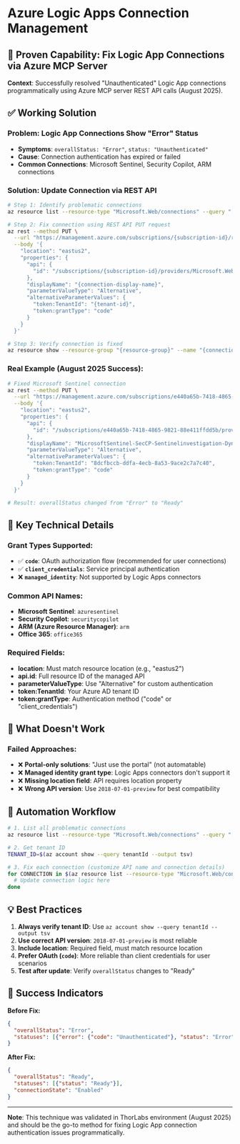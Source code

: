 # Azure Logic Apps Connection Management

## 🔧 Proven Capability: Fix Logic App Connections via Azure MCP Server

**Context**: Successfully resolved "Unauthenticated" Logic App connections programmatically using Azure MCP server REST API calls (August 2025).

## ✅ Working Solution

### Problem: Logic App Connections Show "Error" Status
- **Symptoms**: `overallStatus: "Error"`, `status: "Unauthenticated"`
- **Cause**: Connection authentication has expired or failed
- **Common Connections**: Microsoft Sentinel, Security Copilot, ARM connections

### Solution: Update Connection via REST API

```bash
# Step 1: Identify problematic connections
az resource list --resource-type "Microsoft.Web/connections" --query "[].{Name:name, ResourceGroup:resourceGroup, Status:properties.overallStatus}" --output table

# Step 2: Fix connection using REST API PUT request
az rest --method PUT \
  --url "https://management.azure.com/subscriptions/{subscription-id}/resourceGroups/{resource-group}/providers/Microsoft.Web/connections/{connection-name}?api-version=2018-07-01-preview" \
  --body '{
    "location": "eastus2",
    "properties": {
      "api": {
        "id": "/subscriptions/{subscription-id}/providers/Microsoft.Web/locations/{location}/managedApis/{api-name}"
      },
      "displayName": "{connection-display-name}",
      "parameterValueType": "Alternative",
      "alternativeParameterValues": {
        "token:TenantId": "{tenant-id}",
        "token:grantType": "code"
      }
    }
  }'

# Step 3: Verify connection is fixed
az resource show --resource-group "{resource-group}" --name "{connection-name}" --resource-type "Microsoft.Web/connections" --query "{Name:name, Status:properties.overallStatus, State:properties.connectionState}" --output json
```

### Real Example (August 2025 Success):

```bash
# Fixed Microsoft Sentinel connection
az rest --method PUT \
  --url "https://management.azure.com/subscriptions/e440a65b-7418-4865-9821-88e411ffdd5b/resourceGroups/SecCP-Playbooks/providers/Microsoft.Web/connections/MicrosoftSentinel-SecCP-Sentinelinvestigation-DynamicSev?api-version=2018-07-01-preview" \
  --body '{
    "location": "eastus2",
    "properties": {
      "api": {
        "id": "/subscriptions/e440a65b-7418-4865-9821-88e411ffdd5b/providers/Microsoft.Web/locations/eastus2/managedApis/azuresentinel"
      },
      "displayName": "MicrosoftSentinel-SecCP-Sentinelinvestigation-DynamicSev",
      "parameterValueType": "Alternative",
      "alternativeParameterValues": {
        "token:TenantId": "8dcfbccb-ddfa-4ecb-8a53-9ace2c7a7c40",
        "token:grantType": "code"
      }
    }
  }'

# Result: overallStatus changed from "Error" to "Ready"
```

## 🎯 Key Technical Details

### Grant Types Supported:
- ✅ **`code`**: OAuth authorization flow (recommended for user connections)
- ✅ **`client_credentials`**: Service principal authentication
- ❌ **`managed_identity`**: Not supported by Logic Apps connectors

### Common API Names:
- **Microsoft Sentinel**: `azuresentinel`
- **Security Copilot**: `securitycopilot`
- **ARM (Azure Resource Manager)**: `arm`
- **Office 365**: `office365`

### Required Fields:
- **location**: Must match resource location (e.g., "eastus2")
- **api.id**: Full resource ID of the managed API
- **parameterValueType**: Use "Alternative" for custom authentication
- **token:TenantId**: Your Azure AD tenant ID
- **token:grantType**: Authentication method ("code" or "client_credentials")

## 🚫 What Doesn't Work

### Failed Approaches:
- ❌ **Portal-only solutions**: "Just use the portal" (not automatable)
- ❌ **Managed identity grant type**: Logic Apps connectors don't support it
- ❌ **Missing location field**: API requires location property
- ❌ **Wrong API version**: Use `2018-07-01-preview` for best compatibility

## 🔄 Automation Workflow

```bash
# 1. List all problematic connections
az resource list --resource-type "Microsoft.Web/connections" --query "[?properties.overallStatus=='Error'].{Name:name, ResourceGroup:resourceGroup, Location:location}"

# 2. Get tenant ID
TENANT_ID=$(az account show --query tenantId --output tsv)

# 3. Fix each connection (customize API name and connection details)
for CONNECTION in $(az resource list --resource-type "Microsoft.Web/connections" --query "[?properties.overallStatus=='Error'].name" --output tsv); do
  # Update connection logic here
done
```

## 💡 Best Practices

1. **Always verify tenant ID**: Use `az account show --query tenantId --output tsv`
2. **Use correct API version**: `2018-07-01-preview` is most reliable
3. **Include location**: Required field, must match resource location
4. **Prefer OAuth (`code`)**: More reliable than client credentials for user scenarios
5. **Test after update**: Verify `overallStatus` changes to "Ready"

## 🎉 Success Indicators

**Before Fix:**
```json
{
  "overallStatus": "Error",
  "statuses": [{"error": {"code": "Unauthenticated"}, "status": "Error"}]
}
```

**After Fix:**
```json
{
  "overallStatus": "Ready", 
  "statuses": [{"status": "Ready"}],
  "connectionState": "Enabled"
}
```

---

**Note**: This technique was validated in ThorLabs environment (August 2025) and should be the go-to method for fixing Logic App connection authentication issues programmatically.

